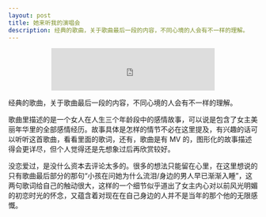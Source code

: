 ```yaml
---
layout: post
title: 她来听我的演唱会
description: 经典的歌曲，关于歌曲最后一段的内容，不同心境的人会有不一样的理解。
---
```


<center><iframe frameborder="no" border="0" marginwidth="0" marginheight="0" width="330" height="86" src="https://music.163.com/outchain/player?type=2&id=188647&auto=0&height=66"></iframe></center>

经典的歌曲，关于歌曲最后一段的内容，不同心境的人会有不一样的理解。

歌曲里描述的是一个女人在人生三个年龄段中的感情故事，可以说是包含了女主美丽年华里的全部感情经历。故事具体是怎样的情节不必在这里提及，有兴趣的话可以听听这首歌曲，看看里面的歌词，还有，歌曲是有 MV 的，图形化的故事描述得会更详尽，但个人觉得还是先想象过后再欣赏较好。

没恋爱过，是没什么资本去评论太多的。很多的想法只能留在心里，在这里想说的只有歌曲最后部分的那句“小孩在问她为什么流泪/身边的男人早已渐渐入睡”，这两句歌词给自己的触动很大，这样的一个细节似乎道出了女主内心对以前风光明媚的初恋时光的怀念，又蕴含着对现在在自己身边的人并不是当年的那个他的无限感慨。
